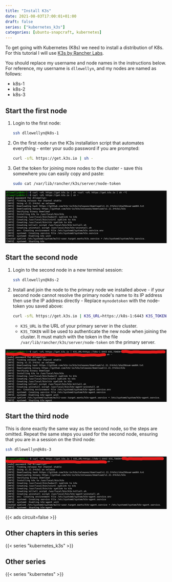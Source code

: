 ```yaml
---
title: "Install K3s"
date: 2021-08-03T17:00:01+01:00
draft: false
series: ["kubernetes_k3s"]
categories: [ubuntu-snapcraft, kubernetes]
---
```


To get going with Kubernetes (K8s) we need to install a distribution of K8s. For this tutorial I will use [K3s by Rancher Labs](https://k3s.io).<!-- See the [Microk8s page](../mikrok8s) if you want to use the distribution of [K8s by Canonical distributed in the Snap Store](https://snapstats.org/snaps/microk8s). -->

You should replace my username and node names in the instructions below. For reference, my username is `dllewellyn`, and my nodes are named as follows:

- k8s-1
- k8s-2
- k8s-3

## Start the first node

1. Login to the first node:
   ```bash
   ssh dllewellyn@k8s-1
   ```
1. On the first node run the K3s installation script that automates everything - enter your sudo password if you are prompted:
   ```bash
   curl -sfL https://get.k3s.io | sh -
   ```
1. Get the token for joining more nodes to the cluster - save this somewhere you can easily copy and paste:
   ```bash
   sudo cat /var/lib/rancher/k3s/server/node-token
   ```

![Screenshot of terminal output of installing the first node](node1.png)

## Start the second node
1. Login to the second node in a new terminal session:
   ```bash
   ssh dllewellyn@k8s-2
   ```
1. Install and join the node to the primary node we installed above - if your second node cannot resolve the primary node's name to its IP address then use the IP address directly - Replace `mynodetoken` with the node-token you saved above:
   ```bash
   curl -sfL https://get.k3s.io | K3S_URL=https://k8s-1:6443 K3S_TOKEN=mynodetoken sh -
   ```

   - `K3S_URL` is the URL of your primary server in the cluster.
   - `K3S_TOKEN` will be used to authenticate the new node when joining the cluster. It must match with the token in the file `/var/lib/rancher/k3s/server/node-token` on the primary server.

![Screenshot of terminal output of installing the second node](node2.png)

## Start the third node

This is done exactly the same way as the second node, so the steps are omitted. Repeat the same steps you used for the second node, ensuring that you are in a session on the third node:

```bash
ssh dllewellyn@k8s-3
```

![Screenshot of terminal output of installing the third node](node3.png)

{{< ads circuit=false >}}

## Other chapters in this series

{{< series "kubernetes_k3s" >}}

## Other series

{{< series "kubernetes" >}}
